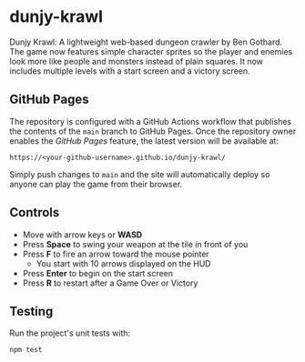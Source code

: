 # dunjy-krawl
Dunjy Krawl: A lightweight web-based dungeon crawler by Ben Gothard. The game
now features simple character sprites so the player and enemies look more like
people and monsters instead of plain squares. It now includes multiple levels
with a start screen and a victory screen.

## GitHub Pages
The repository is configured with a GitHub Actions workflow that publishes the
contents of the `main` branch to GitHub Pages. Once the repository owner
enables the *GitHub Pages* feature, the latest version will be available at:

```
https://<your-github-username>.github.io/dunjy-krawl/
```

Simply push changes to `main` and the site will automatically deploy so anyone
can play the game from their browser.

## Controls

- Move with arrow keys or **WASD**
- Press **Space** to swing your weapon at the tile in front of you
- Press **F** to fire an arrow toward the mouse pointer
  - You start with 10 arrows displayed on the HUD
- Press **Enter** to begin on the start screen
- Press **R** to restart after a Game Over or Victory


## Testing

Run the project's unit tests with:

```bash
npm test
```
